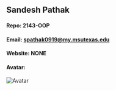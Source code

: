 ## Sandesh Pathak
#### Repo: 2143-OOP
#### Email: spathak0919@my.msutexas.edu
#### Website: NONE
#### Avatar:
![Avatar](https://cs.msutexas.edu/~griffin/zcloud/zcloud-files/einstein_avatar.png)
